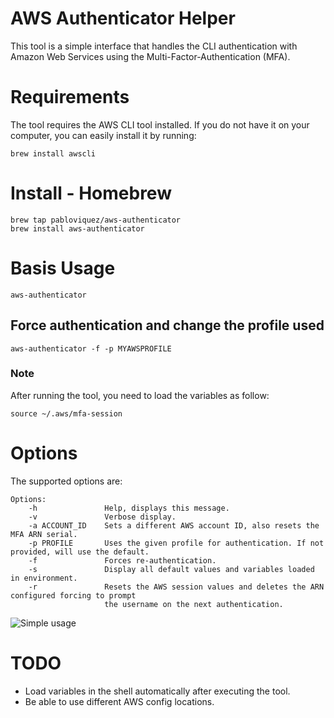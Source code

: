 # AWS Authenticator Helper

This tool is a simple interface that handles the CLI authentication with Amazon Web Services using the Multi-Factor-Authentication (MFA).

# Requirements

The tool requires the AWS CLI tool installed. If you do not have it on your computer, you can easily install it by running:

```
brew install awscli
```

# Install - Homebrew
```
brew tap pabloviquez/aws-authenticator
brew install aws-authenticator
```

# Basis Usage

```
aws-authenticator
```

## Force authentication and change the profile used

```
aws-authenticator -f -p MYAWSPROFILE
```

### Note
After running the tool, you need to load the variables as follow:

```
source ~/.aws/mfa-session
```

# Options

The supported options are:

```
Options:
    -h               Help, displays this message.
    -v               Verbose display.
    -a ACCOUNT_ID    Sets a different AWS account ID, also resets the MFA ARN serial.
    -p PROFILE       Uses the given profile for authentication. If not provided, will use the default.
    -f               Forces re-authentication.
    -s               Display all default values and variables loaded in environment.
    -r               Resets the AWS session values and deletes the ARN configured forcing to prompt
                     the username on the next authentication.
```

![Simple usage](docs/basic.png)

# TODO
* Load variables in the shell automatically after executing the tool.
* Be able to use different AWS config locations.

